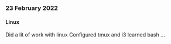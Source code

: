 ### 23 February 2022

#### Linux 
Did a lit of work with linux
Configured tmux and i3 
learned bash
...
